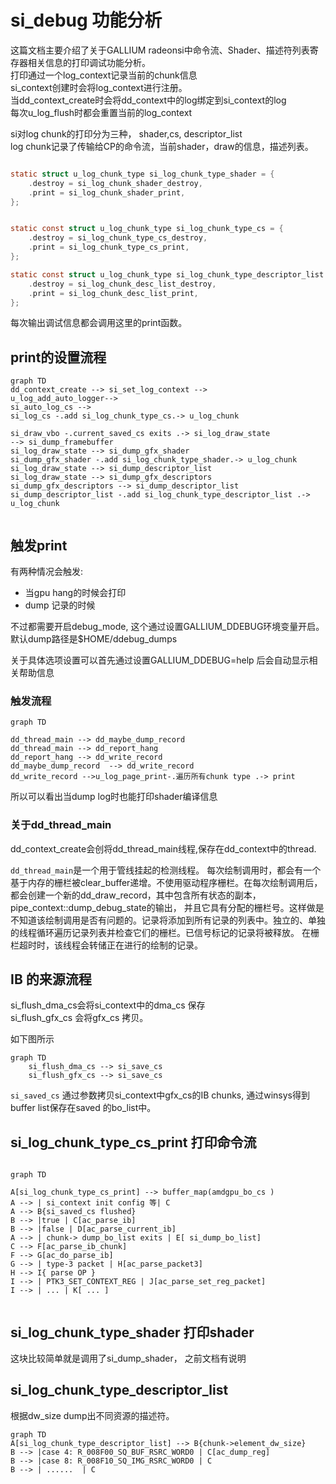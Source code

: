 # si_debug 功能分析


这篇文档主要介绍了关于GALLIUM radeonsi中命令流、Shader、描述符列表寄存器相关信息的打印调试功能分析。  
打印通过一个log_context记录当前的chunk信息  
si_context创建时会将log_context进行注册。   
当dd_context_create时会将dd_context中的log绑定到si_context的log  
每次u_log_flush时都会重置当前的log_context   

si对log chunk的打印分为三种， shader,cs, descriptor_list   
log chunk记录了传输给CP的命令流，当前shader，draw的信息，描述列表。

```c

static struct u_log_chunk_type si_log_chunk_type_shader = {
	.destroy = si_log_chunk_shader_destroy,
	.print = si_log_chunk_shader_print,
};


static const struct u_log_chunk_type si_log_chunk_type_cs = {
	.destroy = si_log_chunk_type_cs_destroy,
	.print = si_log_chunk_type_cs_print,
};

static const struct u_log_chunk_type si_log_chunk_type_descriptor_list = {
	.destroy = si_log_chunk_desc_list_destroy,
	.print = si_log_chunk_desc_list_print,
};

```

每次输出调试信息都会调用这里的print函数。

## print的设置流程

```mermaid 
graph TD 
dd_context_create --> si_set_log_context -->
u_log_add_auto_logger-->
si_auto_log_cs -->
si_log_cs -.add si_log_chunk_type_cs.-> u_log_chunk

si_draw_vbo -.current_saved_cs exits .-> si_log_draw_state
--> si_dump_framebuffer
si_log_draw_state --> si_dump_gfx_shader 
si_dump_gfx_shader -.add si_log_chunk_type_shader.-> u_log_chunk 
si_log_draw_state --> si_dump_descriptor_list
si_log_draw_state --> si_dump_gfx_descriptors
si_dump_gfx_descriptors --> si_dump_descriptor_list 
si_dump_descriptor_list -.add si_log_chunk_type_descriptor_list .-> u_log_chunk 


```

## 触发print

有两种情况会触发:

* 当gpu hang的时候会打印
* dump 记录的时候

不过都需要开启debug_mode,  这个通过设置GALLIUM_DDEBUG环境变量开启。 默认dump路径是$HOME/ddebug_dumps

关于具体选项设置可以首先通过设置GALLIUM_DDEBUG=help 后会自动显示相关帮助信息

### 触发流程

```mermaid
graph TD

dd_thread_main --> dd_maybe_dump_record
dd_thread_main --> dd_report_hang
dd_report_hang --> dd_write_record
dd_maybe_dump_record  --> dd_write_record 
dd_write_record -->u_log_page_print-.遍历所有chunk type .-> print

```
所以可以看出当dump log时也能打印shader编译信息


### 关于dd_thread_main

dd_context_create会创将dd_thread_main线程,保存在dd_context中的thread.

`dd_thread_main`是一个用于管线挂起的检测线程。 每次绘制调用时，都会有一个基于内存的栅栏被clear_buffer递增。不使用驱动程序栅栏。在每次绘制调用后，都会创建一个新的dd_draw_record，其中包含所有状态的副本，pipe_context::dump_debug_state的输出， 并且它具有分配的栅栏号。这样做是不知道该绘制调用是否有问题的。记录将添加到所有记录的列表中。独立的、单独的线程循环遍历记录列表并检查它们的栅栏。已信号标记的记录将被释放。
在栅栏超时时，该线程会转储正在进行的绘制的记录。

## IB 的来源流程

si_flush_dma_cs会将si_context中的dma_cs 保存  
si_flush_gfx_cs 会将gfx_cs 拷贝。

如下图所示

```mermaid
graph TD
	si_flush_dma_cs --> si_save_cs 
	si_flush_gfx_cs --> si_save_cs

```
`si_saved_cs` 通过参数拷贝si_context中gfx_cs的IB chunks, 通过winsys得到buffer list保存在saved 的bo_list中。


## si_log_chunk_type_cs_print 打印命令流


```mermaid
 
graph TD

A[si_log_chunk_type_cs_print] --> buffer_map(amdgpu_bo_cs ) 
A --> | si_context init config 等| C 
A --> B{si_saved_cs flushed}
B --> |true | C[ac_parse_ib]
B --> |false | D[ac_parse_current_ib]
A --> | chunk-> dump_bo_list exits | E[ si_dump_bo_list]
C --> F[ac_parse_ib_chunk]
F --> G[ac_do_parse_ib]
G --> | type-3 packet | H[ac_parse_packet3]
H --> I{ parse OP }
I --> | PTK3_SET_CONTEXT_REG | J[ac_parse_set_reg_packet]
I --> | ... | K[ ... ]


```




## si_log_chunk_type_shader 打印shader

这块比较简单就是调用了si_dump_shader， 之前文档有说明


##  si_log_chunk_type_descriptor_list

根据dw_size dump出不同资源的描述符。
```mermaid
graph TD
A[si_log_chunk_type_descriptor_list] --> B{chunk->element_dw_size}
B --> |case 4: R_008F00_SQ_BUF_RSRC_WORD0 | C[ac_dump_reg]
B --> |case 8: R_008F10_SQ_IMG_RSRC_WORD0 | C
B --> | ......  | C


``` 




